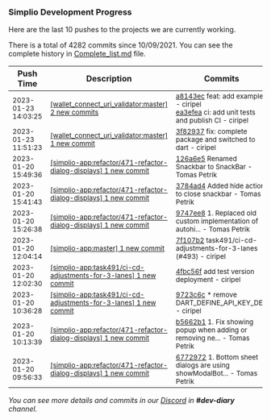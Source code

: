 
### Simplio Development Progress

Here are the last 10 pushes to the projects we are currently working.

There is a total of 4282 commits since 10/09/2021. You can see the complete history in
 [Complete_list.md](Complete_list.md) file.

| Push Time | Description | Commits |
| --- | --- | --- |
| <sub>2023-01-23 14:03:25</sub> | <sub>[[wallet_connect_uri_validator:master] 2 new commits](https://github.com/SimplioOfficial/wallet_connect_uri_validator/compare/3f8293758498...ea3efea281be)</sub> | <sub>[a8143ec](https://github.com/SimplioOfficial/wallet_connect_uri_validator/commit/a8143ec651c4b988d3933b5be463332f2024a2e3) feat: add example - ciripel<br>[ea3efea](https://github.com/SimplioOfficial/wallet_connect_uri_validator/commit/ea3efea281be549c420c04af56da3c5755dd1f01) ci: add unit tests and publish CI - ciripel</sub> |
| <sub>2023-01-23 11:51:23</sub> | <sub>[[wallet_connect_uri_validator:master] 1 new commit](https://github.com/SimplioOfficial/wallet_connect_uri_validator/commit/3f829375849804698f727dc4627de6d739140099)</sub> | <sub>[3f82937](https://github.com/SimplioOfficial/wallet_connect_uri_validator/commit/3f829375849804698f727dc4627de6d739140099) fix: complete package and switched to dart - ciripel</sub> |
| <sub>2023-01-20 15:49:36</sub> | <sub>[[simplio-app:refactor/471\-refactor\-dialog\-displays] 1 new commit](https://github.com/SimplioOfficial/simplio-app/commit/126a6e56a51c49b3dc70442df8bb215b17ff9827)</sub> | <sub>[126a6e5](https://github.com/SimplioOfficial/simplio-app/commit/126a6e56a51c49b3dc70442df8bb215b17ff9827) Renamed Snackbar to SnackBar - Tomas Petrik</sub> |
| <sub>2023-01-20 15:41:43</sub> | <sub>[[simplio-app:refactor/471\-refactor\-dialog\-displays] 1 new commit](https://github.com/SimplioOfficial/simplio-app/commit/3784ad44f044546f35b78cab5f0e017db3425fd9)</sub> | <sub>[3784ad4](https://github.com/SimplioOfficial/simplio-app/commit/3784ad44f044546f35b78cab5f0e017db3425fd9) Added hide action to close snackbar - Tomas Petrik</sub> |
| <sub>2023-01-20 15:26:38</sub> | <sub>[[simplio-app:refactor/471\-refactor\-dialog\-displays] 1 new commit](https://github.com/SimplioOfficial/simplio-app/commit/9747ee8194c539915163c7ce60f496997ff4c675)</sub> | <sub>[9747ee8](https://github.com/SimplioOfficial/simplio-app/commit/9747ee8194c539915163c7ce60f496997ff4c675) 1. Replaced old custom implementation of autohi... - Tomas Petrik</sub> |
| <sub>2023-01-20 12:04:14</sub> | <sub>[[simplio-app:master] 1 new commit](https://github.com/SimplioOfficial/simplio-app/commit/7f107b2a8b9b0512c210a6a6d593775e32f881f1)</sub> | <sub>[7f107b2](https://github.com/SimplioOfficial/simplio-app/commit/7f107b2a8b9b0512c210a6a6d593775e32f881f1) task491/ci-cd-adjustments-for-3-lanes (#493) - ciripel</sub> |
| <sub>2023-01-20 12:02:30</sub> | <sub>[[simplio-app:task491/ci\-cd\-adjustments\-for\-3\-lanes] 1 new commit](https://github.com/SimplioOfficial/simplio-app/commit/4fbc56f6bf99986eb9d083e7082b92e81687ebc3)</sub> | <sub>[4fbc56f](https://github.com/SimplioOfficial/simplio-app/commit/4fbc56f6bf99986eb9d083e7082b92e81687ebc3) add test version deployment - ciripel</sub> |
| <sub>2023-01-20 10:36:28</sub> | <sub>[[simplio-app:task491/ci\-cd\-adjustments\-for\-3\-lanes] 1 new commit](https://github.com/SimplioOfficial/simplio-app/commit/9723c6cc0287350fcf1c412981f4d67aaf7444fd)</sub> | <sub>[9723c6c](https://github.com/SimplioOfficial/simplio-app/commit/9723c6cc0287350fcf1c412981f4d67aaf7444fd) * remove DART_DEFINE_API_KEY_DEV - ciripel</sub> |
| <sub>2023-01-20 10:13:39</sub> | <sub>[[simplio-app:refactor/471\-refactor\-dialog\-displays] 1 new commit](https://github.com/SimplioOfficial/simplio-app/commit/b5662b1728ac5f76123e5183e9d30333c0c94616)</sub> | <sub>[b5662b1](https://github.com/SimplioOfficial/simplio-app/commit/b5662b1728ac5f76123e5183e9d30333c0c94616) 1. Fix showing popup when adding or removing ne... - Tomas Petrik</sub> |
| <sub>2023-01-20 09:56:33</sub> | <sub>[[simplio-app:refactor/471\-refactor\-dialog\-displays] 1 new commit](https://github.com/SimplioOfficial/simplio-app/commit/677297267adfa14c5a3427d1a044c7f98f0baa75)</sub> | <sub>[6772972](https://github.com/SimplioOfficial/simplio-app/commit/677297267adfa14c5a3427d1a044c7f98f0baa75) 1. Bottom sheet dialogs are using showModalBot... - Tomas Petrik</sub> |

_You can see more details and commits in our [Discord](https://discord.gg/aKhjuwZmdP) in **#dev-diary** channel._
